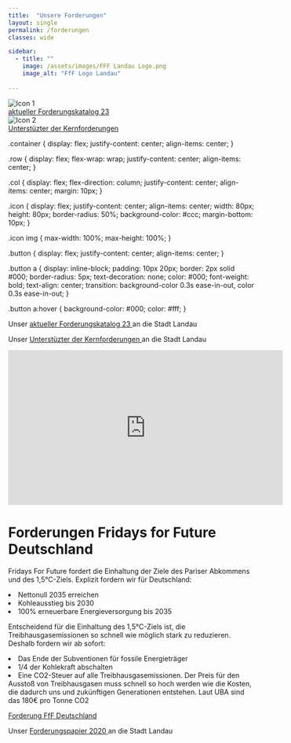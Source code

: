 ```yaml
---
title:  "Unsere Forderungen"
layout: single
permalink: /forderungen
classes: wide

sidebar:
  - title: ""
    image: /assets/images/FFF Landau Logo.png
    image_alt: "FfF Logo Landau"
    
---
```


<div class="container">
  <div class="row">
    <div class="col">
      <div class="icon">
        <img src="icon1.png" alt="Icon 1">
      </div>
      <div class="button">
        <a href="assets/pdf/Forderungskatalog Stand 01.01.23 Klimastreik Landau.pdf">aktueller Forderungskatalog 23</a>
      </div>
    </div>
    <div class="col">
      <div class="icon">
        <img src="icon2.png" alt="Icon 2">
      </div>
      <div class="button">
        <a href="assets/pdf/Brief Forderungen Bündnis final.pdf">Unterstüzter der Kernforderungen</a>
      </div>
    </div>
  </div>
</div>

.container {
  display: flex;
  justify-content: center;
  align-items: center;
}

.row {
  display: flex;
  flex-wrap: wrap;
  justify-content: center;
  align-items: center;
}

.col {
  display: flex;
  flex-direction: column;
  justify-content: center;
  align-items: center;
  margin: 10px;
}

.icon {
  display: flex;
  justify-content: center;
  align-items: center;
  width: 80px;
  height: 80px;
  border-radius: 50%;
  background-color: #ccc;
  margin-bottom: 10px;
}

.icon img {
  max-width: 100%;
  max-height: 100%;
}

.button {
  display: flex;
  justify-content: center;
  align-items: center;
}

.button a {
  display: inline-block;
  padding: 10px 20px;
  border: 2px solid #000;
  border-radius: 5px;
  text-decoration: none;
  color: #000;
  font-weight: bold;
  text-align: center;
  transition: background-color 0.3s ease-in-out, color 0.3s ease-in-out;
}

.button a:hover {
  background-color: #000;
  color: #fff;
}

Unser <a href="assets/pdf/Forderungskatalog Stand 01.01.23 Klimastreik Landau.pdf" target="_blank"> aktueller Forderungskatalog 23 </a> an die Stadt Landau
<a href="/assets/pdf/ForderungenLandauDez2020.pdf" target="_blank"> </a> <br>

Unser <a href="assets/pdf/Brief Forderungen Bündnis final.pdf" target="_blank"> Unterstüzter der Kernforderungen </a> an die Stadt Landau
<a href="/assets/pdf/ForderungenLandauDez2020.pdf" target="_blank"> </a> <br>

<iframe width="560" height="315" src="https://www.youtube.com/embed/TBWXt9B0d5g" title="YouTube video player" frameborder="0" allow="accelerometer; autoplay; clipboard-write; encrypted-media; gyroscope; picture-in-picture" allowfullscreen></iframe>


<p> </p>
  
<h1> Forderungen Fridays for Future Deutschland </h1>
Fridays For Future fordert die Einhaltung der Ziele des Pariser Abkommens und des 1,5°C-Ziels. Explizit fordern wir für Deutschland: <br> 
<p> </p>
<li> Nettonull 2035 erreichen
<li> Kohleausstieg bis 2030
<li> 100% erneuerbare Energieversorgung bis 2035 <br>

<p> </p>  
  
Entscheidend für die Einhaltung des 1,5°C-Ziels ist, die Treibhausgasemissionen so schnell wie möglich stark zu reduzieren. Deshalb fordern wir ab sofort: <br>
<p> </p>
<li> Das Ende der Subventionen für fossile Energieträger
<li> 1/4 der Kohlekraft abschalten
<li> Eine CO2-Steuer auf alle Treibhausgasemissionen. Der Preis für den Ausstoß von Treibhausgasen muss schnell so hoch werden wie die Kosten, die dadurch uns und zukünftigen Generationen entstehen. Laut UBA sind das 180€ pro Tonne CO2 <br>
  
  <p> </p>

<a href="https://fridaysforfuture.de/forderungen/" target="_blank"> Forderung FfF Deutschland </a> <br>
  
Unser <a href="/assets/pdf/ForderungenLandauDez2020.pdf" target="_blank"> Forderungspapier 2020 </a> an die Stadt Landau
<a href="/assets/pdf/ForderungenLandauDez2020.pdf" target="_blank"> </a> <br>
